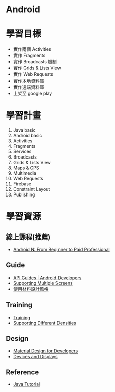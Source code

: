 # Android #

# 學習目標
* 實作兩個 Activities
* 實作 Fragments
* 實作 Broadcasts 機制
* 實作 Grids & Lists View
* 實作 Web Requests
* 實作本地資料庫
* 實作遠端資料庫
* 上架至 google play

# 學習計畫
1. Java basic
2. Android basic
3. Activities
4. Fragments
5. Services
6. Broadcasts
7. Grids & Lists View
8. Maps & GPS
9. Multimedia
10. Web Requests
11. Firebase
12. Constraint Layout
13. Publishing

# 學習資源
## 線上課程(推薦)
* [Android N: From Beginner to Paid Professional](https://www.udemy.com/learn-android/learn/v4/overview)
## Guide
* [API Guides | Android Developers](https://developer.android.com/guide/index.html)
* [Supporting Multiple Screens](https://developer.android.com/guide/practices/screens_support.html)
* [使用材料設計風格](https://developer.android.com/training/material/theme.html?hl=zh-tw)
## Training
* [Training](https://developer.android.com/training/index.html)
* [Supporting Different Densities](https://developer.android.com/training/multiscreen/screendensities.html)
## Design
* [Material Design for Developers](https://material.io/guidelines/material-design/introduction.html)
* [Devices and Displays](https://developer.android.com/design/style/devices-displays.html)
## Reference
* [Java Tutorial](https://www.tutorialspoint.com/java/java_methods.htm)

